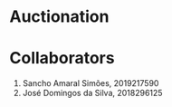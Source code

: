 # Auctionation

# Collaborators
1. Sancho Amaral Simões, 2019217590
2. José Domingos da Silva, 2018296125